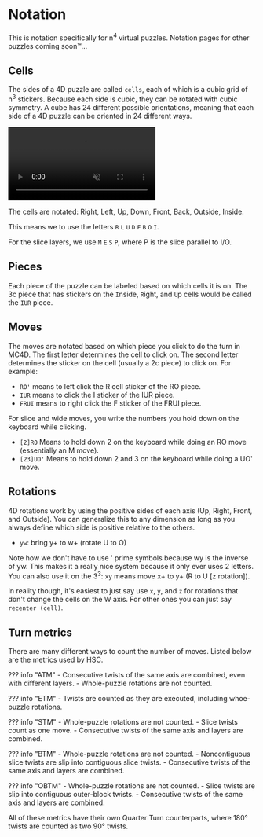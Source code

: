 # Notation

This is notation specifically for n$^4$ virtual puzzles. Notation pages for other puzzles coming soon™️...

## Cells
The sides of a 4D puzzle are called `cells`, each of which is a cubic grid of n$^3$ stickers. Because each side is cubic, they can be rotated with cubic symmetry. A cube has 24 different possible orientations, meaning that each side of a 4D puzzle can be oriented in 24 different ways.

<video autoplay loop muted width="300">
<source type="video/mp4" src="/assets/images/yellowcellrotating.mp4">
</video>


The cells are notated: Right, Left, Up, Down, Front, Back, Outside, Inside.

This means we to use the letters `R` `L` `U` `D` `F` `B` `O` `I`.

For the slice layers, we use `M` `E` `S` `P`, where P is the slice parallel to I/O.

## Pieces
Each piece of the puzzle can be labeled based on which cells it is on. The 3c piece that has stickers on the `I`nside, `R`ight, and `U`p cells would be called the `IUR` piece.

## Moves
The moves are notated based on which piece you click to do the turn in MC4D.
The first letter determines the cell to click on. The second letter determines the sticker on the cell (usually a 2c piece) to click on. For example:

- `RO'` means to left click the R cell sticker of the RO piece.
- `IUR` means to click the I sticker of the IUR piece.
- `FRUI` means to right click the F sticker of the FRUI piece.

For slice and wide moves, you write the numbers you hold down on the keyboard while clicking. 

- `[2]RO` Means to hold down 2 on the keyboard while doing an RO move (essentially an M move).
- `[23]UO'` Means to hold down 2 and 3 on the keyboard while doing a UO' move.

## Rotations

4D rotations work by using the positive sides of each axis (Up, Right, Front, and Outside). You can generalize this to any dimension as long as you always define which side is positive relative to the others.

- `yw`: bring y+ to w+ (rotate U to O)

Note how we don't have to use ' prime symbols because wy is the inverse of yw. This makes it a really nice system because it only ever uses 2 letters. You can also use it on the 3<sup>3</sup>: `xy` means move x+ to y+ (R to U [z rotation]).

In reality though, it's easiest to just say use `x`, `y`, and `z` for rotations that don't change the cells on the W axis. For other ones you can just say `recenter (cell)`. 

## Turn metrics

There are many different ways to count the number of moves. Listed below are the metrics used by HSC.

??? info "ATM"
    - Consecutive twists of the same axis are combined, even with different layers.
    - Whole-puzzle rotations are not counted.

??? info "ETM"
    - Twists are counted as they are executed, including whoe-puzzle rotations.

??? info "STM"
    - Whole-puzzle rotations are not counted.
    - Slice twists count as one move.
    - Consecutive twists of the same axis and layers are combined.

??? info "BTM"
    - Whole-puzzle rotations are not counted.
    - Noncontiguous slice twists are slip into contiguous slice twists.
    - Consecutive twists of the same axis and layers are combined.

??? info "OBTM"
    - Whole-puzzle rotations are not counted.
    - Slice twists are slip into contiguous outer-block twists.
    - Consecutive twists of the same axis and layers are combined.

All of these metrics have their own Quarter Turn counterparts, where 180° twists are counted as two 90° twists.
    